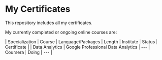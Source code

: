 # My Certificates
This repository includes all my certificates.

My currently completed or ongoing online courses are: 

| Specialization  | Course  | Language/Packages | Length | Institute | Status | Certificate | 
| Data Analytics | Google Professional Data Analytics | --- | Coursera  | Doing | --- |
